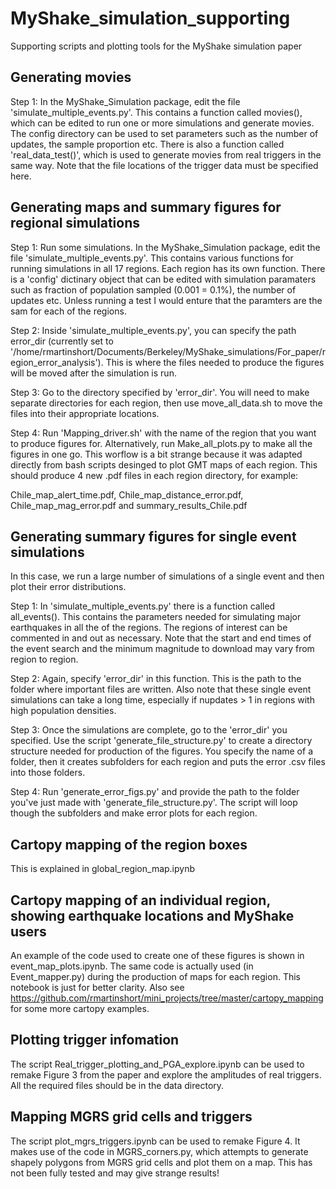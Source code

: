 # MyShake_simulation_supporting

Supporting scripts and plotting tools for the MyShake simulation paper  

## Generating movies  

Step 1: In the MyShake_Simulation package, edit the file 'simulate_multiple_events.py'. This contains a function called movies(), which can be edited to run one or more simulations and generate movies. The config directory can be used to set parameters such as the number of updates, the sample proportion etc. There is also a function called 'real_data_test()', which is used to generate movies from real triggers in the same way. Note that the file locations of the trigger data must be specified here.

## Generating maps and summary figures for regional simulations  

Step 1: Run some simulations. In the MyShake_Simulation package, edit the file 'simulate_multiple_events.py'. This contains various functions for running simulations in all 17 regions. Each region has its own function.
There is a 'config' dictinary object that can be edited with simulation paramaters such as fraction of population sampled (0.001 = 0.1%), the number of updates etc. Unless running a test I would enture that the paramters
are the sam for each of the regions.   

Step 2: Inside 'simulate_multiple_events.py', you can specify the path error_dir (currently set to
'/home/rmartinshort/Documents/Berkeley/MyShake_simulations/For_paper/region_error_analysis'). This is where the files needed to produce the figures will be moved after the
simulation is run.    

Step 3: Go to the directory specified by 'error_dir'. You will need to make separate directories for each region, then use move_all_data.sh to move the files into their appropriate locations.  

Step 4: Run 'Mapping_driver.sh' with the name of the region that you want to produce figures for. Alternatively, run Make_all_plots.py to make all the figures in one go. This worflow is a bit strange because it was adapted directly from bash scripts desinged to plot GMT maps of
each region. This should produce 4 new .pdf files in each region directory, for example:

Chile_map_alert_time.pdf, Chile_map_distance_error.pdf, Chile_map_mag_error.pdf and summary_results_Chile.pdf    


## Generating summary figures for single event simulations   

In this case, we run a large number of simulations of a single event and then plot their error distributions. 

Step 1: In 'simulate_multiple_events.py' there is a function called all_events(). This contains the parameters needed for simulating major earthquakes in all the of the regions. The regions of interest can be commented in and out
as necessary. Note that the start and end times of the event search and the minimum magnitude to download may vary from region to region.  

Step 2: Again, specify 'error_dir' in this function. This is the path to the folder where important files are written. Also note that these single event simulations can take a long time, especially if nupdates > 1 in regions with high
population densities.   

Step 3: Once the simulations are complete, go to the 'error_dir' you specified. Use the script 'generate_file_structure.py' to create a directory structure needed for production of the figures. You specify the name of a folder, then it creates 
subfolders for each region and puts the error .csv files into those folders.   

Step 4: Run 'generate_error_figs.py' and provide the path to the folder you've just made with 'generate_file_structure.py'. The script will loop though the subfolders and make error plots for each region.

## Cartopy mapping of the region boxes  

This is explained in global_region_map.ipynb  

## Cartopy mapping of an individual region, showing earthquake locations and MyShake users 

An example of the code used to create one of these figures is shown in event_map_plots.ipynb. The same code is actually used (in Event_mapper.py) during the production of maps for each region. This notebook is just for better clarity. Also see https://github.com/rmartinshort/mini_projects/tree/master/cartopy_mapping for some more cartopy examples.   

## Plotting trigger infomation  

The script Real_trigger_plotting_and_PGA_explore.ipynb can be used to remake Figure 3 from the paper and explore the amplitudes of real triggers. All the required files should be in the data directory.  

## Mapping MGRS grid cells and triggers 

The script plot_mgrs_triggers.ipynb can be used to remake Figure 4. It makes use of the code in MGRS_corners.py, which attempts to generate shapely polygons from MGRS grid cells and plot them on a map. This has not been fully tested and may give strange results!  


